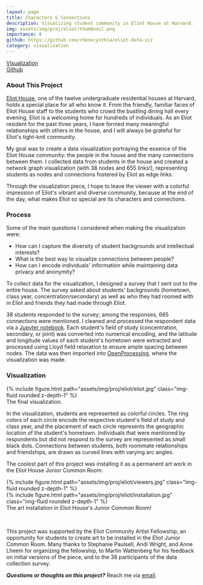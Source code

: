 ```yaml
---
layout: page
title: Characters & Connections
description: Visualizing student community in Eliot House at Harvard.
img: assets/img/proj/eliot/thumbnail.png
importance: 0
github: https://github.com/chenxcynthia/eliot-data-viz
category: visualization
---
```

<div class = "projheader">
    <div class="links"><a href='https://drive.google.com/file/d/1cpUUtVKPJt62t9C2vgyZ-bLjlU1PMZ6_/view?usp=sharing' class="btn z-depth-0" role="button"> Visualization </a></div>
    <div class="links"><a href='https://github.com/chenxcynthia/eliot-data-viz' class="btn z-depth-0" role="button"> <i class="fab fa-github gh-icon"></i> Github</a></div>
</div>

### About This Project
[Eliot House](https://eliot.harvard.edu/), one of the twelve undergraduate residential houses at Harvard, holds a special place for all who know it. From the friendly, familiar faces of Eliot House staff to the students who crowd the bustling dining hall every evening, Eliot is a welcoming home for hundreds of individuals. As an Eliot resident for the past three years, I have formed many meaningful relationships with others in the house, and I will always be grateful for Eliot's tight-knit community.

My goal was to create a data visualization portraying the essence of the Eliot House community: the people in the house and the many connections between them. I collected data from students in the house and created a network graph visualization (with 38 nodes and 655 links!), representing students as nodes and connections fostered by Eliot as edge links. 

Through the visualization piece, I hope to leave the viewer with a colorful impression of Eliot's vibrant and diverse community, because at the end of the day, what makes Eliot so special are its characters and connections.

### Process 

Some of the main questions I considered when making the visualization were: 
- How can I capture the diversity of student backgrounds and intellectual interests? 
- What is the best way to visualize connections between people? 
- How can I encode individuals' information while maintaining data privacy and anonymity?

To collect data for the visualization, I designed a survey that I sent out to the entire house. The survey asked about students' backgrounds (hometown, class year, concentration/secondary) as well as who they had roomed with in Eliot and friends they had made through Eliot.
<!-- When designing the survey, I thought about two main questions: 1) what information would I need to capture the diversity of student backgrounds and intellectual interests? and 2) what exactly  -->

38 students responded to the survey; among the responses, 665 connections were mentioned. I cleaned and processed the respondent data via a [Jupyter notebook](https://github.com/chenxcynthia/eliot-data-viz/blob/main/data%20processing.ipynb). Each student's field of study (concentration, secondary, or joint) was converted into numerical encoding, and the latitude and longitude values of each student's hometown were extracted and processed using Lloyd field relaxation to ensure ample spacing between nodes. The data was then imported into [OpenProcessing](https://openprocessing.org/sketch/2070608), where the visualization was made.

### Visualization
<div class="row justify-content-sm-center">
    <div class="col-sm-7 mt-3 mt-md-0">
        {% include figure.html path="assets/img/proj/eliot/eliot.jpg" class="img-fluid rounded z-depth-1" %}
    </div>
</div>
<div class="caption">
    The final visualization.
</div>

In the visualization, students are represented as colorful circles. The ring colors of each circle encode the respective student's field of study and class year, and the placement of each circle represents the geographic location of the student's hometown. Individuals that were mentioned by respondents but did not respond to the survey are represented as small black dots. Connections between students, both roommate relationships and friendships, are drawn as curved lines with varying arc angles.

The coolest part of this project was installing it as a permanent art work in the Eliot House Junior Common Room:

<div class="row justify-content-sm-center">
    <div class="col-sm-5 mt-3 mt-md-0">
        {% include figure.html path="assets/img/proj/eliot/viewers.jpg" class="img-fluid rounded z-depth-1" %}
    </div>
    <div class="col-sm-5 mt-3 mt-md-0">
        {% include figure.html path="assets/img/proj/eliot/installation.jpg" class="img-fluid rounded z-depth-1" %}
    </div>
</div>
<div class="caption">
    The art installation in Eliot House's Junior Common Room!
</div>

&#8202;

This project was supported by the Eliot Community Artist Fellowship, an opportunity for students to create art to be installed in the Eliot Junior Common Room. Many thanks to Stephanie Paulsell, Andi Wright, and Anne Lheem for organizing the fellowship, to Martin Wattenberg for his feedback on initial versions of the piece, and to the 38 participants of the data collection survey.

<i> **Questions or thoughts on this project?** </i> Reach me via <a href="mailto:cynthiachen@college.harvard.edu">email</a>.

&#8202;
